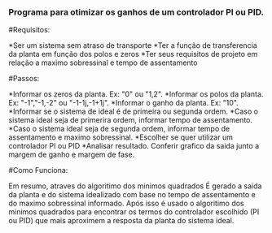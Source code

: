 ### Programa para otimizar os ganhos de um controlador PI ou PID. ###

#Requisitos:

*Ser um sistema sem atraso de transporte
*Ter a função de transferencia da planta em função dos polos e zeros
*Ter seus requisitos de projeto em relação a maximo sobressinal e tempo de assentamento

#Passos:

*Informar os zeros da planta.    Ex: "0" ou "1,2".
*Informar os polos da planta.    Ex: "-1","-1,-2" ou "-1-1j,-1+1j".
*Informar o ganho da planta.     Ex: "10".
*Informar se o sistema de ideal é de primeira ou segunda ordem.
*Caso o sistema ideal seja de primerira ordem, informar tempo de assentamento.
*Caso o sistema ideal seja de segunda ordem, informar tempo de assentamento e maximo sobressinal.
*Escolher se quer utilizar um controlador PI ou PID
*Analisar resultado. Conferir grafico da saida junto a margem de ganho e margem de fase.

#Como Funciona:

Em resumo, atraves do algoritimo dos minimos quadrados É gerado a saida da planta e do sistema idealizado com base no tempo de assentamento e
do maximo sobressinal informado. Após isso é usado o algoritimo dos minimos quadrados para encontrar os termos do controlador escolhido (PI ou PID)
que mais aproximem a resposta da planta do sistema ideal.



